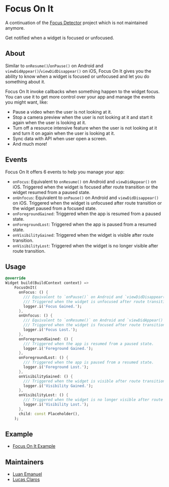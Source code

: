 # Focus On It

A continuation of the [Focus Detector](https://pub.dev/packages/focus_detector) project which is not maintained anymore.

Get notified when a widget is focused or unfocused.

## About

Similar to `onResume()`/`onPause()` on Android and `viewDidAppear()`/`viewDidDisappear()` on iOS, Focus On It gives you the ability to know when a widget is focused or unfocused and let you do something about it.

Focus On It invoke callbacks when something happen to the widget focus. You can use it to get more control over your app and manage the events you might want, like:

- Pause a video when the user is not looking at it.
- Stop a camera preview when the user is not looking at it and start it again when the user is looking at it.
- Turn off a resource intensive feature when the user is not looking at it and turn it on again when the user is looking at it.
- Sync data with API when user open a screen.
- And much more!

## Events

Focus On It offers 6 events to help you manage your app:

- `onFocus`: Equivalent to `onResume()` on Android and `viewDidAppear()` on iOS. Triggered when the widget is focused after route transition or the widget resumed from a paused state.
- `onUnfocus`: Equivalent to `onPause()` on Android and `viewDidDisappear()` on iOS. Triggered when the widget is unfocused after route transition or the widget paused from a focused state.
- `onForegroundGained`: Triggered when the app is resumed from a paused state.
- `onForegroundLost`: Triggered when the app is paused from a resumed state.
- `onVisibilityGained`: Triggered when the widget is visible after route transition.
- `onVisibilityLost`: Triggered when the widget is no longer visible after route transition.

## Usage

```dart
@override
Widget build(BuildContext context) =>
    FocusOnIt(
      onFocus: () {
        /// Equivalent to `onPause()` on Android and `viewDidDisappear()` on iOS. 
        /// Triggered when the widget is unfocused after route transition or the widget paused from a focused state.
        logger.i('Focus Gained.');
      },
      onUnfocus: () {
        /// Equivalent to `onResume()` on Android and `viewDidAppear()` on iOS. 
        /// Triggered when the widget is focused after route transition or the widget resumed from a paused state.
        logger.i('Focus Lost.');
      },
      onForegroundGained: () {
        /// Triggered when the app is resumed from a paused state.
        logger.i('Foreground Gained.');
      },
      onForegroundLost: () {
        /// Triggered when the app is paused from a resumed state.
        logger.i('Foreground Lost.');
      },
      onVisibilityGained: () {
        /// Triggered when the widget is visible after route transition.
        logger.i('Visibility Gained.');
      },
      onVisibilityLost: () {
        /// Triggered when the widget is no longer visible after route transition.
        logger.i('Visibility Lost.');
      },
      child: const Placeholder(),
    );
```

## Example

- [Focus On It Example](https://github.com/luanemanuel/focus_on_it/blob/develop/test/focus_on_it_test.dart)

## Maintainers

- [Luan Emanuel](https://github.com/luanemanuel)
- [Lucas Claros](https://github.com/lucasclaros)


